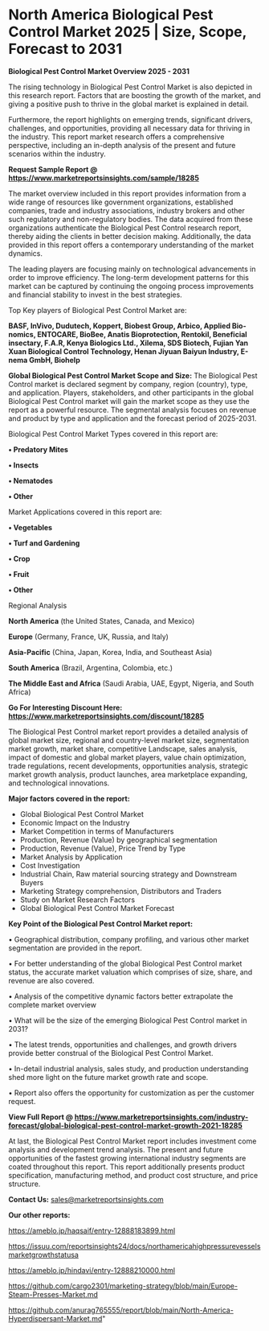 # North America Biological Pest Control Market 2025 | Size, Scope, Forecast to 2031

<Strong> Biological Pest Control Market Overview 2025 - 2031</strong>

The rising technology in Biological Pest Control Market is also depicted in this research report. Factors that are boosting the growth of the market, and giving a positive push to thrive in the global market is explained in detail.

Furthermore, the report highlights on emerging trends, significant drivers, challenges, and opportunities, providing all necessary data for thriving in the industry. This report market research offers a comprehensive perspective, including an in-depth analysis of the present and future scenarios within the industry.

<strong>Request Sample Report @ <a href=https://www.marketreportsinsights.com/sample/18285>https://www.marketreportsinsights.com/sample/18285</a></strong>

The market overview included in this report provides information from a wide range of resources like government organizations, established companies, trade and industry associations, industry brokers and other such regulatory and non-regulatory bodies. The data acquired from these organizations authenticate the Biological Pest Control research report, thereby aiding the clients in better decision making. Additionally, the data provided in this report offers a contemporary understanding of the market dynamics.

The leading players are focusing mainly on technological advancements in order to improve efficiency. The long-term development patterns for this market can be captured by continuing the ongoing process improvements and financial stability to invest in the best strategies.

Top Key players of Biological Pest Control Market are:

<strong>BASF, InVivo, Dudutech, Koppert, Biobest Group, Arbico, Applied Bio-nomics, ENTOCARE, BioBee, Anatis Bioprotection, Rentokil, Beneficial insectary, F.A.R, Kenya Biologics Ltd., Xilema, SDS Biotech, Fujian Yan Xuan Biological Control Technology, Henan Jiyuan Baiyun Industry, E-nema GmbH, Biohelp</strong>

<strong><b>Global Biological Pest Control Market Scope and Size:</b></strong>
The Biological Pest Control market is declared segment by company, region (country), type, and application. Players, stakeholders, and other participants in the global Biological Pest Control market will gain the market scope as they use the report as a powerful resource. The segmental analysis focuses on revenue and product by type and application and the forecast period of 2025-2031.

Biological Pest Control Market Types covered in this report are:

<strong>• Predatory Mites

• Insects

• Nematodes

• Other</strong>

Market Applications covered in this report are:

<strong>• Vegetables

• Turf and Gardening

• Crop

• Fruit

• Other</strong> 

Regional Analysis

<strong>North America</strong> (the United States, Canada, and Mexico)

<strong>Europe</strong> (Germany, France, UK, Russia, and Italy)

<strong>Asia-Pacific</strong> (China, Japan, Korea, India, and Southeast Asia)

<strong>South America</strong> (Brazil, Argentina, Colombia, etc.)

<strong>The Middle East and Africa</strong> (Saudi Arabia, UAE, Egypt, Nigeria, and South Africa)

<strong>Go For Interesting Discount Here: <a href=https://www.marketreportsinsights.com/discount/18285>https://www.marketreportsinsights.com/discount/18285</a></strong>

The Biological Pest Control market report provides a detailed analysis of global market size, regional and country-level market size, segmentation market growth, market share, competitive Landscape, sales analysis, impact of domestic and global market players, value chain optimization, trade regulations, recent developments, opportunities analysis, strategic market growth analysis, product launches, area marketplace expanding, and technological innovations.

<strong><b>Major factors covered in the report:</b></strong>
<ul>
  <li>Global Biological Pest Control Market </li>
  <li>Economic Impact on the Industry</li>
  <li>Market Competition in terms of Manufacturers</li>
  <li>Production, Revenue (Value) by geographical segmentation</li>
  <li>Production, Revenue (Value), Price Trend by Type</li>
  <li>Market Analysis by Application</li>
  <li>Cost Investigation</li>
  <li>Industrial Chain, Raw material sourcing strategy and Downstream Buyers</li>
  <li>Marketing Strategy comprehension, Distributors and Traders</li>
  <li>Study on Market Research Factors</li>
  <li>Global Biological Pest Control Market Forecast</li>
</ul>

<strong><b>Key Point of the Biological Pest Control Market report:</b></strong>

• Geographical distribution, company profiling, and various other market segmentation are provided in the report.

• For better understanding of the global Biological Pest Control market status, the accurate market valuation which comprises of size, share, and revenue are also covered.

• Analysis of the competitive dynamic factors better extrapolate the complete market overview

• What will be the size of the emerging Biological Pest Control market in 2031?

• The latest trends, opportunities and challenges, and growth drivers provide better construal of the Biological Pest Control Market.

• In-detail industrial analysis, sales study, and production understanding shed more light on the future market growth rate and scope.

• Report also offers the opportunity for customization as per the customer request.

<strong><b>View Full Report @ <a href=https://www.marketreportsinsights.com/industry-forecast/global-biological-pest-control-market-growth-2021-18285>https://www.marketreportsinsights.com/industry-forecast/global-biological-pest-control-market-growth-2021-18285</a></b></strong>


At last, the Biological Pest Control Market report includes investment come analysis and development trend analysis. The present and future opportunities of the fastest growing international industry segments are coated throughout this report. This report additionally presents product specification, manufacturing method, and product cost structure, and price structure.

<strong>Contact Us:</strong>
sales@marketreportsinsights.com

<strong>Our other reports:</strong>

<a href=https://ameblo.jp/haqsaif/entry-12888183899.html>https://ameblo.jp/haqsaif/entry-12888183899.html</a>

<a href=https://issuu.com/reportsinsights24/docs/northamericahighpressurevesselsmarketgrowthstatusa>https://issuu.com/reportsinsights24/docs/northamericahighpressurevesselsmarketgrowthstatusa</a>

<a href=https://ameblo.jp/hindavi/entry-12888210000.html>https://ameblo.jp/hindavi/entry-12888210000.html</a>

<a href=https://github.com/cargo2301/marketing-strategy/blob/main/Europe-Steam-Presses-Market.md>https://github.com/cargo2301/marketing-strategy/blob/main/Europe-Steam-Presses-Market.md</a>

<a href=https://github.com/anurag765555/report/blob/main/North-America-Hyperdispersant-Market.md>https://github.com/anurag765555/report/blob/main/North-America-Hyperdispersant-Market.md</a>"
